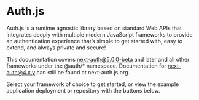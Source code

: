 # Auth.js

Auth.js is a runtime agnostic library based on standard Web APIs that integrates deeply with multiple modern JavaScript frameworks to provide an authentication experience that’s simple to get started with, easy to extend, and always private and secure!

This documentation covers next-auth@5.0.0-beta and later and all other frameworks under the @auth/\* namespace. Documentation for next-auth@4.x.y can still be found at next-auth.js.org.

Select your framework of choice to get started, or view the example application deployment or repository with the buttons below.

